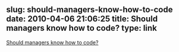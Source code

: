 slug: should-managers-know-how-to-code
date: 2010-04-06 21:06:25
title: Should managers know how to code?
type: link
---

[Should managers know how to code?](http://www.scottberkun.com/blog/2010/should-managers-know-how-to-code/)
